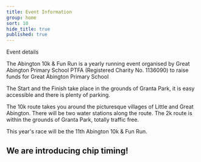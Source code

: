 ```yaml
---
title: Event Information
group: home
sort: 10
hide_title: true
published: true
---
```




Event details

The Abington 10k & Fun Run is a yearly running event organised by Great Abington Primary School PTFA (Registered Charity No. 1136090) to raise funds for Great Abington Primary School

The Start and the Finish take place in the grounds of Granta Park, it is easy accessible and there is plenty of parking.

The 10k route takes you around the picturesque villages of Little and Great Abington. There will be two water stations along the route. The 2k route is within the grounds of Granta Park, totally traffic free. 

This year's race will be the 11th Abington 10k & Fun Run.

## **We are introducing chip timing!**
